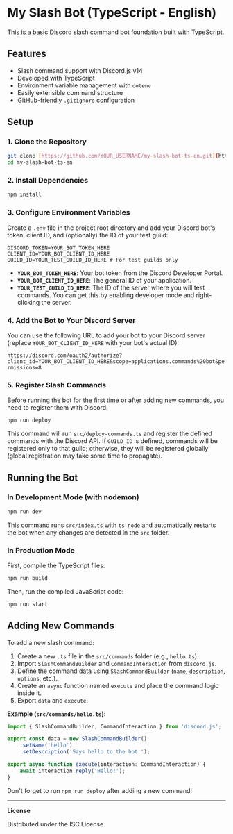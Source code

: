 # My Slash Bot (TypeScript - English)

This is a basic Discord slash command bot foundation built with TypeScript.

## Features

- Slash command support with Discord.js v14
- Developed with TypeScript
- Environment variable management with `dotenv`
- Easily extensible command structure
- GitHub-friendly `.gitignore` configuration

## Setup

### 1. Clone the Repository

```bash
git clone [https://github.com/YOUR_USERNAME/my-slash-bot-ts-en.git](https://github.com/YOUR_USERNAME/my-slash-bot-ts-en.git)
cd my-slash-bot-ts-en
```

### 2. Install Dependencies

```bash
npm install
```

### 3. Configure Environment Variables

Create a `.env` file in the project root directory and add your Discord bot's token, client ID, and (optionally) the ID of your test guild:

```env
DISCORD_TOKEN=YOUR_BOT_TOKEN_HERE
CLIENT_ID=YOUR_BOT_CLIENT_ID_HERE
GUILD_ID=YOUR_TEST_GUILD_ID_HERE # For test guilds only
```

  - **`YOUR_BOT_TOKEN_HERE`**: Your bot token from the Discord Developer Portal.
  - **`YOUR_BOT_CLIENT_ID_HERE`**: The general ID of your application.
  - **`YOUR_TEST_GUILD_ID_HERE`**: The ID of the server where you will test commands. You can get this by enabling developer mode and right-clicking the server.

### 4. Add the Bot to Your Discord Server

You can use the following URL to add your bot to your Discord server (replace `YOUR_BOT_CLIENT_ID_HERE` with your bot's actual ID):

`https://discord.com/oauth2/authorize?client_id=YOUR_BOT_CLIENT_ID_HERE&scope=applications.commands%20bot&permissions=8`

### 5. Register Slash Commands

Before running the bot for the first time or after adding new commands, you need to register them with Discord:

```bash
npm run deploy
```

This command will run `src/deploy-commands.ts` and register the defined commands with the Discord API. If `GUILD_ID` is defined, commands will be registered only to that guild; otherwise, they will be registered globally (global registration may take some time to propagate).

## Running the Bot

### In Development Mode (with nodemon)

```bash
npm run dev
```

This command runs `src/index.ts` with `ts-node` and automatically restarts the bot when any changes are detected in the `src` folder.

### In Production Mode

First, compile the TypeScript files:

```bash
npm run build
```

Then, run the compiled JavaScript code:

```bash
npm run start
```

## Adding New Commands

To add a new slash command:

1.  Create a new `.ts` file in the `src/commands` folder (e.g., `hello.ts`).
2.  Import `SlashCommandBuilder` and `CommandInteraction` from `discord.js`.
3.  Define the command data using `SlashCommandBuilder` (`name`, `description`, `options`, etc.).
4.  Create an `async` function named `execute` and place the command logic inside it.
5.  Export `data` and `execute`.

**Example (`src/commands/hello.ts`):**

```typescript
import { SlashCommandBuilder, CommandInteraction } from 'discord.js';

export const data = new SlashCommandBuilder()
    .setName('hello')
    .setDescription('Says hello to the bot.');

export async function execute(interaction: CommandInteraction) {
    await interaction.reply('Hello!');
}
```

Don't forget to run `npm run deploy` after adding a new command!

-----

**License**

Distributed under the ISC License.